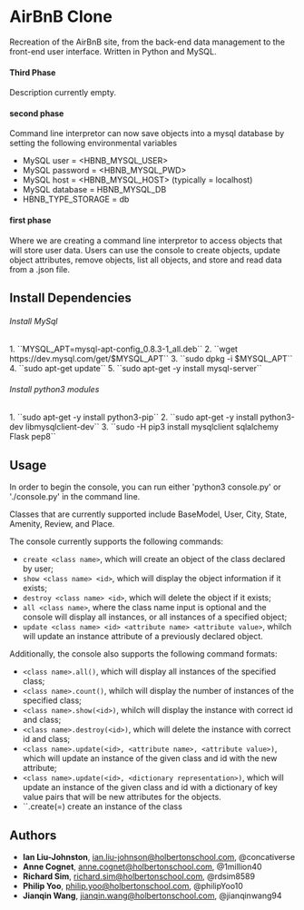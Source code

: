 # AirBnB Clone
Recreation of the AirBnB site, from the back-end data management to the front-end user interface. Written in Python and MySQL.

<h4>Third Phase</h4>
Description currently empty.

<h4>second phase</h4>
Command line interpretor can now save objects into a mysql database by setting the following environmental variables

* MySQL user = <HBNB_MYSQL_USER>
* MySQL password = <HBNB_MYSQL_PWD>
* MySQL host = <HBNB_MYSQL_HOST> (typically = localhost)
* MySQL database = HBNB_MYSQL_DB
* HBNB_TYPE_STORAGE = db

<h4>first phase</h4>
Where we are creating a command line interpretor to access objects that will store user data. Users can use the console to create objects, update object attributes, remove objects, list all objects, and store and read data from a .json file. 

## Install Dependencies 

<h6>Install MySql</h6>
  1. ``MYSQL_APT=mysql-apt-config_0.8.3-1_all.deb``
  2. ``wget https://dev.mysql.com/get/$MYSQL_APT``
  3. ``sudo dpkg -i $MYSQL_APT``
  4. ``sudo apt-get update``
  5. ``sudo apt-get -y install mysql-server``

<h6>Install python3 modules</h6>
  1. ``sudo apt-get -y install python3-pip``
  2. ``sudo apt-get -y install python3-dev libmysqlclient-dev``
  3. ``sudo -H pip3 install mysqlclient sqlalchemy Flask pep8``

## Usage
In order to begin the console, you can run either 'python3 console.py' or './console.py' in the command line.

Classes that are currently supported include BaseModel, User, City, State, Amenity, Review, and Place.

The console currently supports the following commands:
* ``create <class name>``, which will create an object of the class declared by user;
* ``show <class name> <id>``, which will display the object information if it exists;
* ``destroy <class name> <id>``, which will delete the object if it exists;
* ``all <class name>``, where the class name input is optional and the console will display all instances, or all instances of a specified object;
* ``update <class name> <id> <attribute name> <attribute value>``, whilch will update an instance attribute of a previously declared object.

Additionally, the console also supports the following command formats:
* ``<class name>.all()``, which will display all instances of the specified class;
* ``<class name>.count()``, whilch will display the number of instances of the specified class;
* ``<class name>.show(<id>)``, whilch will display the instance with correct id and class;
* ``<class name>.destroy(<id>)``, which will delete the instance with correct id and class;
* ``<class name>.update(<id>, <attribute name>, <attribute value>)``, which will update an instance of the given class and id with the new attribute;
* ``<class name>.update(<id>, <dictionary representation>)``, which will update an instance of the given class and id with a dictionary of key value pairs that will be new attributes for the objects. 
* ``<class name>.create(<key>=<value>) create an instance of the class

## Authors
* **Ian Liu-Johnston**, <ian.liu-johnson@holbertonschool.com>, @concativerse
* **Anne Cognet**, <anne.cognet@holbertonschool.com>, @1million40
* **Richard Sim**, <richard.sim@holbertonschool.com>, @rdsim8589
* **Philip Yoo**, <philip.yoo@holbertonschool.com>, @philipYoo10
* **Jianqin Wang**, <jianqin.wang@holbertonschool.com>, @jianqinwang94
